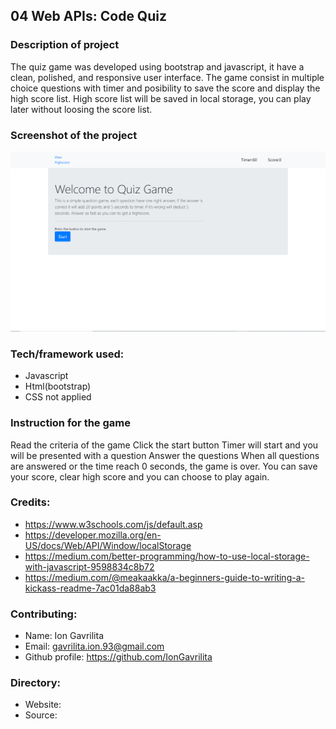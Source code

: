 ## 04 Web APIs: Code Quiz

### Description of project
The quiz game was developed using bootstrap and javascript, it have a clean, polished, and responsive user interface. The game consist in multiple choice questions with timer and posibility to save the score and display the high score list. High score list will be saved in local storage, you can play later without loosing the score list.

### Screenshot of the project
![quiz game](./Assets/screenshot.png.png)

### Tech/framework used:
* Javascript
* Html(bootstrap)
* CSS not applied


### Instruction for the game
Read the criteria of the game
Click the start button
Timer will start and you will be presented with a question
Answer the questions
When all questions are answered or the time reach 0 seconds, the game is over.
You can save your score, clear high score and you can choose to play again.

### Credits:
* https://www.w3schools.com/js/default.asp
* https://developer.mozilla.org/en-US/docs/Web/API/Window/localStorage
* https://medium.com/better-programming/how-to-use-local-storage-with-javascript-9598834c8b72
* https://medium.com/@meakaakka/a-beginners-guide-to-writing-a-kickass-readme-7ac01da88ab3

### Contributing:
* Name: Ion Gavrilita
* Email: gavrilita.ion.93@gmail.com
* Github profile: https://github.com/IonGavrilita

### Directory:
* Website: 
* Source: 
